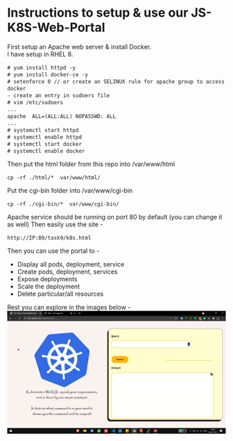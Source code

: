 # Instructions to setup & use our JS-K8S-Web-Portal

First setup an Apache web server & install Docker.  
I have setup in RHEL 8.  

```
# yum install httpd -y
# yum install docker-ce -y
# setenforce 0 // or create an SELINUX rule for apache group to access docker
- create an entry in sudoers file
# vim /etc/sudoers
...
apache	ALL=(ALL:ALL) NOPASSWD: ALL
...
# systemctl start httpd 
# systemctl enable httpd 
# systemctl start docker 
# systemctl enable docker 
```
Then put the html folder from this repo into /var/www/html
```
cp -rf ./html/*  var/www/html/
```
Put the cgi-bin folder into /var/www/cgi-bin
```
cp -rf ./cgi-bin/*  var/www/cgi-bin/
```
Apache service should be running on port 80 by default (you can change it as well)
Then easily use the site - 
```
http://IP:80/task9/k8s.html
```
Then you can use the portal to - 
* Display all pods, deployment, service
* Create pods, deployment, services
* Expose deployments
* Scale the deployment
* Delete particular/all resources
 
Rest you can explore in the images below - 
![website_img](https://github.com/Dakshjain1/JS-K8S-Web-Portal/raw/main/k8sweb.png)

